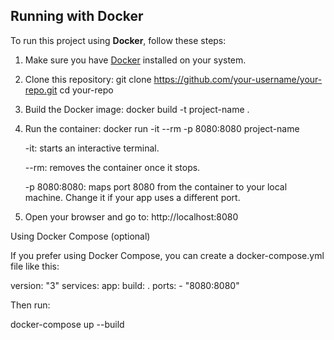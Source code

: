 ## Running with Docker

To run this project using **Docker**, follow these steps:

1. Make sure you have [Docker](https://docs.docker.com/get-docker/) installed on your system.

2. Clone this repository:
   git clone https://github.com/your-username/your-repo.git
   cd your-repo
   
3. Build the Docker image:
   docker build -t project-name .

4. Run the container:
   docker run -it --rm -p 8080:8080 project-name

   -it: starts an interactive terminal.

   --rm: removes the container once it stops.

   -p 8080:8080: maps port 8080 from the container to your local machine. Change it if your app uses a different port.

5. Open your browser and go  to:
   http://localhost:8080

Using Docker Compose (optional)

If you prefer using Docker Compose, you can create a docker-compose.yml file like this:

version: "3"
services:
  app:
    build: .
    ports:
      - "8080:8080"

Then run:

docker-compose up --build



